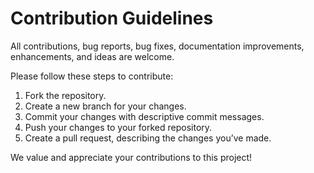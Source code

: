 # Contribution Guidelines

All contributions, bug reports, bug fixes, documentation improvements, enhancements, and ideas are welcome.

Please follow these steps to contribute:
1. Fork the repository.
2. Create a new branch for your changes.
3. Commit your changes with descriptive commit messages.
4. Push your changes to your forked repository.
5. Create a pull request, describing the changes you’ve made.

We value and appreciate your contributions to this project!
